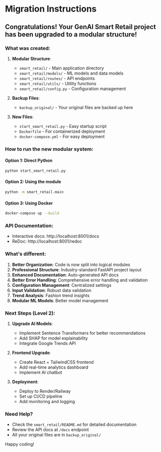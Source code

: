 # Migration Instructions

## Congratulations! Your GenAI Smart Retail project has been upgraded to a modular structure!

### What was created:

1. **Modular Structure**: 
   - `smart_retail/` - Main application directory
   - `smart_retail/models/` - ML models and data models
   - `smart_retail/routes/` - API endpoints
   - `smart_retail/utils/` - Utility functions
   - `smart_retail/config.py` - Configuration management

2. **Backup Files**: 
   - `backup_original/` - Your original files are backed up here

3. **New Files**:
   - `start_smart_retail.py` - Easy startup script
   - `Dockerfile` - For containerized deployment
   - `docker-compose.yml` - For easy deployment

### How to run the new modular system:

#### Option 1: Direct Python
```bash
python start_smart_retail.py
```

#### Option 2: Using the module
```bash
python -m smart_retail.main
```

#### Option 3: Using Docker
```bash
docker-compose up --build
```

### API Documentation:
- Interactive docs: http://localhost:8001/docs
- ReDoc: http://localhost:8001/redoc

### What's different:

1. **Better Organization**: Code is now split into logical modules
2. **Professional Structure**: Industry-standard FastAPI project layout
3. **Enhanced Documentation**: Auto-generated API docs
4. **Better Error Handling**: Comprehensive error handling and validation
5. **Configuration Management**: Centralized settings
6. **Input Validation**: Robust data validation
7. **Trend Analysis**: Fashion trend insights
8. **Modular ML Models**: Better model management

### Next Steps (Level 2):

1. **Upgrade AI Models**: 
   - Implement Sentence Transformers for better recommendations
   - Add SHAP for model explainability
   - Integrate Google Trends API

2. **Frontend Upgrade**:
   - Create React + TailwindCSS frontend
   - Add real-time analytics dashboard
   - Implement AI chatbot

3. **Deployment**:
   - Deploy to Render/Railway
   - Set up CI/CD pipeline
   - Add monitoring and logging

### Need Help?

- Check the `smart_retail/README.md` for detailed documentation
- Review the API docs at `/docs` endpoint
- All your original files are in `backup_original/`

Happy coding!
